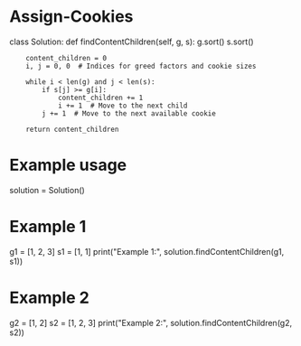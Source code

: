 # Assign-Cookies

class Solution:
    def findContentChildren(self, g, s):
        g.sort()
        s.sort()

        content_children = 0
        i, j = 0, 0  # Indices for greed factors and cookie sizes

        while i < len(g) and j < len(s):
            if s[j] >= g[i]:
                content_children += 1
                i += 1  # Move to the next child
            j += 1  # Move to the next available cookie

        return content_children

# Example usage
solution = Solution()

# Example 1
g1 = [1, 2, 3]
s1 = [1, 1]
print("Example 1:", solution.findContentChildren(g1, s1))

# Example 2
g2 = [1, 2]
s2 = [1, 2, 3]
print("Example 2:", solution.findContentChildren(g2, s2))

